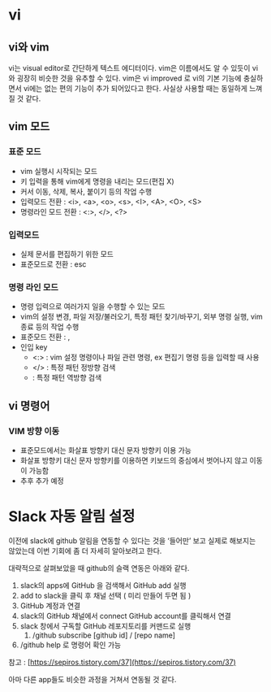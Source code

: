 # vi

## vi와 vim

vi는 visual editor로 간단하게 텍스트 에디터이다. vim은 이름에서도 알 수 있듯이 vi와 굉장히 비슷한 것을 유추할 수 있다. vim은 vi improved 로 vi의 기본 기능에 충실하면서 vi에는 없는 편의 기능이 추가 되어있다고 한다. 사실상 사용할 때는 동일하게 느껴질 것 같다.

## vim 모드

### 표준 모드

-   vim 실행시 시작되는 모드
-   키 입력을 통해 vim에게 명령을 내리는 모드(편집 X)
-   커서 이동, 삭제, 복사, 붙이기 등의 작업 수행
-   입력모드 전환 : \<i>, \<a>, \<o>, \<s>, \<I>, \<A>, \<O>, \<S>
-   명령라인 모드 전환 : <:>, </>, <?>

### 입력모드

-   실제 문서를 편집하기 위한 모드
-   표준모드로 전환 : esc

### 명령 라인 모드

-   명령 입력으로 여러가지 일을 수행할 수 있는 모드
-   vim의 설정 변경, 파일 저장/불러오기, 특정 패턴 찾기/바꾸기, 외부 명령 실행, vim 종료 등의 작업 수행
-   표준모드 전환 : <ESC>, <Enter>
-   인입 key
    -   <:> : vim 설정 명령이나 파일 관련 명령, ex 편집기 명령 등을 입력할 때 사용
    -   </> : 특정 패턴 정방향 검색
    -   <?> : 특정 패턴 역방향 검색

## vi 명령어

### VIM 방향 이동

-   표준모드에서는 화살표 방향키 대신 문자 방향키 이용 가능
-   화살표 방향키 대신 문자 방향키를 이용하면 키보드의 중심에서 벗어나지 않고 이동이 가능함
-   추후 추가 예정

# Slack 자동 알림 설정

이전에 slack에 github 알림을 연동할 수 있다는 것을 ‘들어만’ 보고 실제로 해보지는 않았는데 이번 기회에 좀 더 자세히 알아보려고 한다.

대략적으로 살펴보았을 때 github의 슬랙 연동은 아래와 같다.

1. slack의 apps에 GitHub 을 검색해서 GitHub add 실행
2. add to slack을 클릭 후 채널 선택 ( 미리 만들어 두면 됨 )
3. GitHub 계정과 연결
4. slack의 GitHub 채널에서 connect GitHub account를 클릭해서 연결
5. slack 창에서 구독할 GitHub 레포지토리를 커맨드로 실행
    1. /github subscribe [github id] / [repo name]
6. /github help 로 명령어 확인 가능

참고 : [https://sepiros.tistory.com/37](https://sepiros.tistory.com/37)

아마 다른 app들도 비슷한 과정을 거쳐서 연동될 것 같다.

